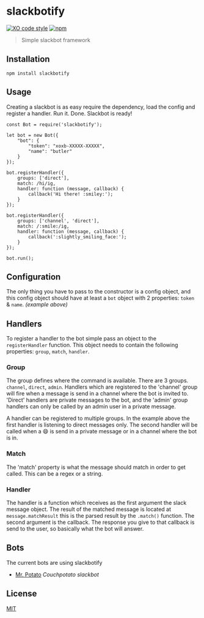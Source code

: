 
# slackbotify
[![XO code style](https://img.shields.io/badge/code_style-XO-5ed9c7.svg)](https://github.com/sindresorhus/xo)
[![npm](https://img.shields.io/npm/v/slackbotify.svg?maxAge=3600)](https://www.npmjs.com/package/slackbotify)

> Simple slackbot framework

## Installation
```
npm install slackbotify
```

## Usage
Creating a slackbot is as easy require the dependency, load the config and register a handler. Run it. Done. Slackbot is ready!

```
const Bot = require('slackbotify');

let bot = new Bot({
	"bot": {
		"token": "xoxb-XXXXX-XXXXX",
		"name": "butler"
	}
});

bot.registerHandler({
	groups: ['direct'],
	match: /hi/ig,
	handler: function (message, callback) {
		callback('Hi there! :smiley:');
	}
});

bot.registerHandler({
	groups: ['channel', 'direct'],
	match: /:smile:/ig,
	handler: function (message, callback) {
		callback(':slightly_smiling_face:');
	}
});

bot.run();
```

## Configuration
The only thing you have to pass to the constructor is a config object, and this config object should have at least a `bot` object with 2 properties: `token` & `name`. _(example above)_

## Handlers
To register a handler to the bot simple pass an object to the `registerHandler` function. This object needs to contain the following properties: `group`, `match`, `handler`.

### Group
The group defines where the command is available. There are 3 groups. `channel`, `direct`, `admin`. Handlers which are registered to the 'channel' group will fire when a message is send in a channel where the bot is invited to. 'Direct' handlers are private messages to the bot, and the 'admin' group handlers can only be called by an admin user in a private message.

A handler can be registered to multiple groups. In the example above the first handler is listening to direct messages only. The second handler will be called when a :smile: is send in a private message or in a channel where the bot is in.

### Match
The 'match' property is what the message should match in order to get called. This can be a regex or a string.

### Handler
The handler is a function which receives as the first argument the slack message object. The result of the matched message is located at `message.matchResult` this is the parsed result by the `.match()` function. The second argument is the callback. The response you give to that callback is send to the user, so basically what the bot will answer.

## Bots
The current bots are using slackbotify
- [Mr. Potato](https://github.com/RolfKoenders/potato) _Couchpotato slackbot_

## License
[MIT](https://opensource.org/licenses/MIT)
